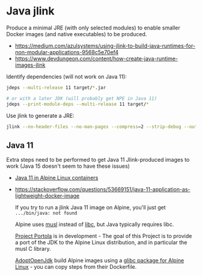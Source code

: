 # Java jlink

Produce a minimal JRE (with only selected modules) to enable smaller Docker images (and native executables) to be produced.

* <https://medium.com/azulsystems/using-jlink-to-build-java-runtimes-for-non-modular-applications-9568c5e70ef4>
* <https://www.devdungeon.com/content/how-create-java-runtime-images-jlink>


Identify dependencies (will not work on Java 11):

```bash
jdeps --multi-release 11 target/*.jar

# or with a later JDK (will probably get NPE in Java 11)
jdeps --print-module-deps --multi-release 11 target/*
```

Use jlink to generate a JRE:

```bash
jlink --no-header-files --no-man-pages --compress=2 --strip-debug --output java-runtime4 --add-modules java.base,java.logging,java.naming,java.security.jgss,java.xml
```

## Java 11

Extra steps need to be performed to get Java 11 Jlink-produced images to work (Java 15 doesn't seem to have these issues)

* [Java 11 in Alpine Linux containers](https://blog.gilliard.lol/2018/11/05/alpine-jdk11-images.html)
* <https://stackoverflow.com/questions/53669151/java-11-application-as-lightweight-docker-image>

  If you try to run a jlink Java 11 image on Alpine, you'll just get `.../bin/java: not found`

    Alpine uses [musl](https://www.musl-libc.org/) instead of [libc](https://www.gnu.org/software/libc/), but Java typically requires libc.
    
    [Project Portola](https://openjdk.java.net/projects/portola/) is in development - The goal of this Project is to provide a port of the JDK to the Alpine Linux distribution, and in particular the musl C library.
    
    [AdoptOpenJdk](https://adoptopenjdk.net/) build Alpine images using a [glibc package for Alpine Linux](https://github.com/sgerrand/alpine-pkg-glibc) - you can copy steps from their Dockerfile.